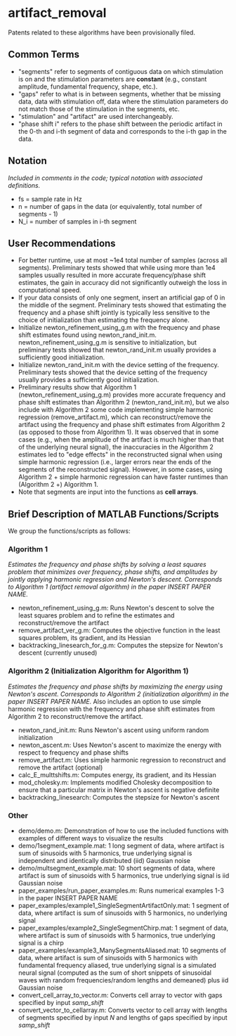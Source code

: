 # artifact_removal

Patents related to these algorithms have been provisionally filed.

## Common Terms
* "segments" refer to segments of contiguous data on which stimulation is on and the stimulation parameters are **constant** (e.g., constant amplitude, fundamental frequency, shape, etc.).
* "gaps" refer to what is in between segments, whether that be missing data, data with stimulation off, data where the stimulation parameters do not match those of the stimulation in the segments, etc. 
* "stimulation" and "artifact" are used interchangeably.
* "phase shift i" refers to the phase shift between the periodic artifact in the 0-th and i-th segment of data and corresponds to the i-th gap in the data.

## Notation
*Included in comments in the code; typical notation with associated definitions.*
* fs  = sample rate in Hz
* n   = number of gaps in the data (or equivalently, total number of segments - 1)
* N_i = number of samples in i-th segment

## User Recommendations
* For better runtime, use at most ~1e4 total number of samples (across all segments). Preliminary tests showed that while using more than 1e4 samples usually resulted in more accurate frequency/phase shift estimates, the gain in accuracy did not significantly outweigh the loss in computational speed. 
* If your data consists of only one segment, insert an artificial gap of 0 in the middle of the segment. Preliminary tests showed that estimating the frequency and a phase shift jointly is typically less sensitive to the choice of initialization than estimating the frequency alone.
* Initialize newton_refinement_using_g.m with the frequency and phase shift estimates found using newton_rand_init.m. newton_refinement_using_g.m is sensitive to initialization, but preliminary tests showed that newton_rand_init.m usually provides a sufficiently good initialization.
* Initialize newton_rand_init.m with the device setting of the frequency. Preliminary tests showed that the device setting of the frequency usually provides a sufficiently good initialization.
* Preliminary results show that Algorithm 1 (newton_refinement_using_g.m) provides more accurate frequency and phase shift estimates than Algorithm 2 (newton_rand_init.m), but we also include with Algorithm 2 some code implementing simple harmonic regression (remove_artifact.m), which can reconstruct/remove the artifact using the frequency and phase shift estimates from Algorithm 2 (as opposed to those from Algorithm 1). It was observed that in some cases (e.g., when the amplitude of the artifact is much higher than that of the underlying neural signal), the inaccuracies in the Algorithm 2 estimates led to "edge effects" in the reconstructed signal when using simple harmonic regression (i.e., larger errors near the ends of the segments of the reconstructed signal). However, in some cases, using Algorithm 2 + simple harmonic regression can have faster runtimes than (Algorithm 2 +) Algorithm 1.
* Note that segments are input into the functions as **cell arrays**.

## Brief Description of MATLAB Functions/Scripts
We group the functions/scripts as follows: 
### Algorithm 1
*Estimates the frequency and phase shifts by solving a least squares problem that minimizes over frequency, phase shifts, and amplitudes by jointly applying harmonic regression and Newton's descent. Corresponds to Algorithm 1 (artifact removal algorithm) in the paper INSERT PAPER NAME.*
* newton_refinement_using_g.m: Runs Newton's descent to solve the least squares problem and to refine the estimates and reconstruct/remove the artifact
* remove_artifact_ver_g.m: Computes the objective function in the least squares problem, its gradient, and its Hessian 
* backtracking_linesearch_for_g.m: Computes the stepsize for Newton's descent (currently unused)

### Algorithm 2 (Initialization Algorithm for Algorithm 1)
*Estimates the frequency and phase shifts by maximizing the energy using Newton's ascent. Corresponds to Algorithm 2 (initialization algorithm) in the paper INSERT PAPER NAME.* Also includes an option to use simple harmonic regression with the frequency and phase shift estimates from Algorithm 2 to reconstruct/remove the artifact.
* newton_rand_init.m: Runs Newton's ascent using uniform random initialization
* newton_ascent.m: Uses Newton's ascent to maximize the energy with respect to frequency and phase shifts
* remove_artifact.m: Uses simple harmonic regression to reconstruct and remove the artifact (optional)
* calc_E_multtshifts.m: Computes energy, its gradient, and its Hessian
* mod_cholesky.m: Implements modified Cholesky decomposition to ensure that a particular matrix in Newton's ascent is negative definite
* backtracking_linesearch: Computes the stepsize for Newton's ascent

### Other
* demo/demo.m: Demonstration of how to use the included functions with examples of different ways to visualize the results
* demo/1segment_example.mat: 1 long segment of data, where artifact is sum of sinusoids with 5 harmonics, true underlying signal is independent and identically distributed (iid) Gaussian noise
* demo/multsegment_example.mat: 10 short segments of data, where artifact is sum of sinusoids with 5 harmonics, true underlying signal is iid Gaussian noise
* paper_examples/run_paper_examples.m: Runs numerical examples 1-3 in the paper INSERT PAPER NAME
* paper_examples/example1_SingleSegmentArtifactOnly.mat: 1 segment of data, where artifact is sum of sinusoids with 5 harmonics, no underlying signal
* paper_examples/example2_SingleSegmentChirp.mat: 1 segment of data, where artifact is sum of sinusoids with 5 harmonics, true underlying signal is a chirp
* paper_examples/example3_ManySegmentsAliased.mat: 10 segments of data, where artifact is sum of sinusoids with 5 harmonics with fundamental frequency aliased, true underlying signal is a simulated neural signal (computed as the sum of short snippets of sinusoidal waves with random frequencies/random lengths and demeaned) plus iid Gaussian noise
* convert_cell_array_to_vector.m: Converts cell array to vector with gaps specified by input *samp_shift*
* convert_vector_to_cellarray.m: Converts vector to cell array with lengths of segments specified by input *N* and lengths of gaps specified by input *samp_shift*
